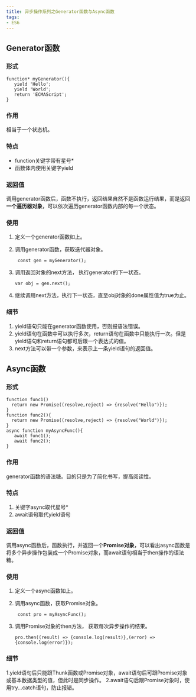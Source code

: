 ```yaml
---
title: 异步操作系列之Generator函数与Async函数
tags: 
- ES6
---
```

## Generator函数

### 形式
	function* myGenerator(){
	   yield 'Hello';
	   yield 'World';
	   return 'ECMAScript';
	}

### 作用
相当于一个状态机。
<!--more-->
### 特点
 - function关键字带有星号*
 - 函数体内使用关键字yield

### 返回值
调用generator函数后，函数不执行，返回结果自然不是函数运行结果，而是返回**一个遍历器对象**，可以依次遍历generator函数内部的每一个状态。

### 使用
1.  定义一个generator函数如上。
2. 调用generator函数，获取迭代器对象。
	
		const gen = myGenerator();

3.  调用返回对象的next方法，  执行generator的下一状态。

    	var obj = gen.next();

4.  继续调用next方法，执行下一状态，直至obj对象的done属性值为true为止。

### 细节
1. yield语句只能在generator函数使用，否则报语法错误。
2. yield语句在函数中可以执行多次，return语句在函数中只能执行一次。但是yield语句和return语句都可后跟一个表达式的值。
3. next方法可以带一个参数，来表示上一条yield语句的返回值。

## Async函数
### 形式

	function func1()
	  return new Promise((resolve,reject) => {resolve("Hello")});
	}
	function func2(){
	  return new Promise((resolve,reject) => {resolve("World")});
	}
	async function myAsyncFunc(){
	   await func1();
	   await func2();
	}

### 作用
generator函数的语法糖。目的只是为了简化书写，提高阅读性。

### 特点
1. 关键字async取代星号*
2. await语句取代yield语句

### 返回值
调用async函数后，函数执行，并返回一个**Promise对象**，可以看出async函数是将多个异步操作包装成一个Promise对象，而await语句相当于then操作的语法糖。

### 使用
1.  定义一个async函数如上。
2. 调用async函数，获取Promise对象。
	
		const pro = myAsyncFunc();

3.  调用Promise对象的then方法，  获取每次异步操作的结果。

    	pro.then((result) => {console.log(result)},(error) => {console.log(error)});

### 细节
1.yield语句后只能跟Thunk函数或Promise对象，await语句后可跟Promise对象或基本数据类型的值，但此时是同步操作。
2.await语句后跟Promise对象时，使用try...catch语句，防止报错。



